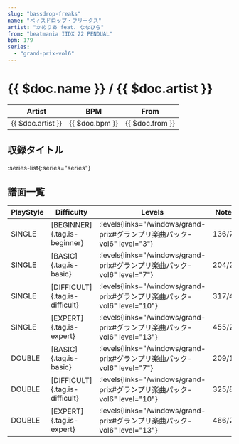 ```yaml
---
slug: "bassdrop-freaks"
name: "ベィスドロップ・フリークス"
artist: "かめりあ feat. ななひら"
from: "beatmania IIDX 22 PENDUAL"
bpm: 179
series:
  - "grand-prix-vol6"
---
```


# {{ $doc.name }} / {{ $doc.artist }}

|Artist|BPM|From|
|------|---|----|
|{{ $doc.artist }}|{{ $doc.bpm }}|{{ $doc.from }}|

## 収録タイトル

:series-list{:series="series"}

## 譜面一覧

|PlayStyle|Difficulty|Levels|Notes|Movie|
|---------|----------|------|-----|-----|
|SINGLE|[BEGINNER]{.tag.is-beginner}| :levels{links="/windows/grand-prix#グランプリ楽曲パック-vol6" level="3"}|136/7||
|SINGLE|[BASIC]{.tag.is-basic}| :levels{links="/windows/grand-prix#グランプリ楽曲パック-vol6" level="7"}|204/22||
|SINGLE|[DIFFICULT]{.tag.is-difficult}| :levels{links="/windows/grand-prix#グランプリ楽曲パック-vol6" level="10"}|317/4||
|SINGLE|[EXPERT]{.tag.is-expert}| :levels{links="/windows/grand-prix#グランプリ楽曲パック-vol6" level="13"}|455/20||
|DOUBLE|[BASIC]{.tag.is-basic}| :levels{links="/windows/grand-prix#グランプリ楽曲パック-vol6" level="7"}|209/14||
|DOUBLE|[DIFFICULT]{.tag.is-difficult}| :levels{links="/windows/grand-prix#グランプリ楽曲パック-vol6" level="10"}|325/8||
|DOUBLE|[EXPERT]{.tag.is-expert}| :levels{links="/windows/grand-prix#グランプリ楽曲パック-vol6" level="13"}|466/23||
